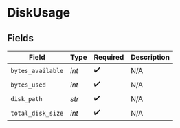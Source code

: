 # DiskUsage


## Fields

| Field              | Type               | Required           | Description        |
| ------------------ | ------------------ | ------------------ | ------------------ |
| `bytes_available`  | *int*              | :heavy_check_mark: | N/A                |
| `bytes_used`       | *int*              | :heavy_check_mark: | N/A                |
| `disk_path`        | *str*              | :heavy_check_mark: | N/A                |
| `total_disk_size`  | *int*              | :heavy_check_mark: | N/A                |